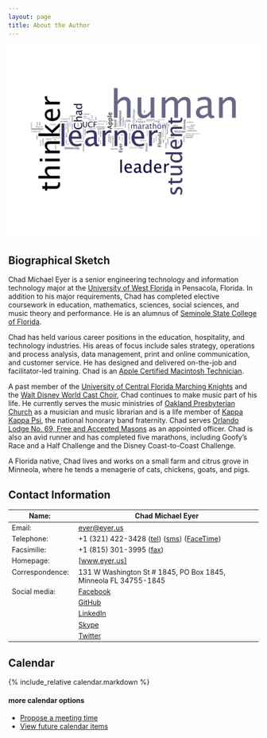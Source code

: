 ```yaml
---
layout: page
title: About the Author
---
```


![Student. Thinker. Learner. Leader. **Human.**]

Biographical Sketch
-------------------

Chad Michael Eyer is a senior engineering technology and information technology major at the [University of West Florida] in Pensacola, Florida. In addition to his major requirements, Chad has completed elective coursework in education, mathematics, sciences, social sciences, and music theory and performance. He is an alumnus of [Seminole State College of Florida].

Chad has held various career positions in the education, hospitality, and technology industries. His areas of focus include sales strategy, operations and process analysis, data management, print and online communication, and customer service. He has designed and delivered on-the-job and facilitator-led training. Chad is an [Apple Certified Macintosh Technician].

A past member of the [University of Central Florida Marching Knights] and the [Walt Disney World Cast Choir], Chad continues to make music part of his life. He currently serves the music ministries of [Oakland Presbyterian Church] as a musician and music librarian and is a life member of [Kappa Kappa Psi], the national honorary band fraternity. Chad serves [Orlando Lodge No. 69, Free and Accepted Masons] as an appointed officer. Chad is also an avid runner and has completed five marathons, including Goofy’s Race and a Half Challenge and the Disney Coast-to-Coast Challenge.

A Florida native, Chad lives and works on a small farm and citrus grove in Minneola, where he tends a menagerie of cats, chickens, goats, and pigs.

Contact Information
-------------------

<!-- >* [Download][vcf] contact information to your address book (vCard) -->

| Name:            &nbsp; | Chad Michael Eyer                                                  |
| ----------------------- | ------------------------------------------------------------------ |
| Email:           &nbsp; | <eyer@eyer.us>                                                     |
| Telephone:       &nbsp; | +1 (321) 422-3428 ([tel]) ([sms]) ([FaceTime])                     |
| Facsimilie:      &nbsp; | +1 (815) 301-3995 ([fax])                                          |
| Homepage:        &nbsp; | [www.eyer.us]                                                      |
| Correspondence:  &nbsp; | 131 W Washington St \# 1845, PO Box 1845, Minneola FL 34755-1845   |
| Social media:    &nbsp; | [Facebook]                                                         |
|                  &nbsp; | [GitHub]                                                           |
|                  &nbsp; | [LinkedIn]                                                         |
|                  &nbsp; | [Skype]                                                            |
|                  &nbsp; | [Twitter]                                                          |

Calendar
--------

{% include_relative calendar.markdown %}

#### more calendar options

-   [Propose a meeting time]
-   [View future calendar items]

  [Student. Thinker. Learner. Leader. **Human.**]: /assets/human-wordle.jpg "Human wordle."
  [University of West Florida]: http://www.uwf.edu
  [Seminole State College of Florida]: http://www.seminolestate.edu
  [Apple Certified Macintosh Technician]: http://training.apple.com/certification/acmt
  [University of Central Florida Marching Knights]: http://ucfbands.com/marching-knights/
  [Walt Disney World Cast Choir]: https://disneyworld.disney.go.com/events-tours/epcot/candlelight-processional/
  [Oakland Presbyterian Church]: http://www.oaklandpres,org
  [Kappa Kappa Psi]: http://www.kkpsi.org
  [Orlando Lodge No. 69, Free and Accepted Masons]: http://www.orlandomasons1876.org
  [tel]: tel:+13214223428 "telephone"
  [sms]: sms:+13214223428 "text message"
  [FaceTime]: facetime:+13214223428 "FaceTime"
  [fax]: fax:+18153013995 "facsimile"
  [www.eyer.us]: http://www.eyer.us "www.eyer.us"
  [Facebook]: http://www.facebook.com/chadmichaeleyer "Facebook"
  [GitHub]: https://github.com/chadmichaeleyer "GitHub"
  [LinkedIn]: http://linkedin.com/in/chadmichaeleyer "LinkedIn"
  [Skype]: skype://chadmichaeleyer "Skype"
  [Twitter]: https://twitter.com/eyer "Twitter"
  [Propose a meeting time]: http://freebusy.io/eyer@eyer.us
  [View future calendar items]: calendar-year
